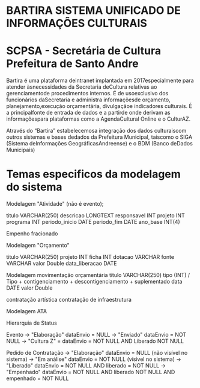 # BARTIRA SISTEMA UNIFICADO DE INFORMAÇÕES CULTURAIS
# SCPSA - Secretária de Cultura Prefeitura de Santo Andre


Bartira  é  uma  plataforma  deintranet  implantada  em  2017especialmente  para  atender  àsnecessidades  da  Secretaria  deCultura relativas ao gerenciamentode procedimentos internos. É de usoexclusivo  dos  funcionários  daSecretaria e administra informaçõesde   orçamento,   planejamento,execução  orçamentária,  divulgaçãoe indicadores culturais. É a principalfonte de entrada de dados e a partirde  onde  derivam  as  informaçõespara  plataformas  como  a  AgendaCultural Online e o CulturAZ.

Através do “Bartira” estabelecemosa  integração  dos  dados  culturaiscom  outros  sistemas  e  bases  dedados da Prefeitura Municipal, taiscomo   o   SIGA   (Sistema   deInformações GeográficasAndreense)  e  o  BDM  (Banco  deDados Municipais)

# Temas especificos da modelagem do sistema

Modelagem "Atividade" (não é evento);

titulo VARCHAR(250)
descricao LONGTEXT
responsavel INT
projeto INT
programa INT
periodo_inicio DATE
periodo_fim DATE
ano_base INT(4)



Empenho fracionado


Modelagem "Orçamento"

titulo VARCHAR(250)
projeto INT
ficha INT
dotacao VARCHAR
fonte VARCHAR
valor Double
data_liberacao DATE

Modelagem movimentação orçamentária
titulo VARCHAR(250)
tipo (INT) / Tipo
	+ contigenciamento
	+ descontigenciamento
	+ suplementado
data DATE
valor Double


contratação artística 
contratação de infraestrutura

Modelagem ATA


Hierarquia de Status

Evento 
	-> "Elaboração" dataEnvio = NULL
	-> "Enviado" dataEnvio = NOT NULL
	-> "Cultura Z" = dataEnvio = NOT NULL AND Liberado NOT NULL
	
Pedido de Contratação 
	-> "Elaboração" dataEnvio = NULL (não visível no sistema)
	-> "Em análise" dataEnvio = NOT NULL (vísivel no sistema)
	-> "Liberado"  dataEnvio = NOT NULL AND liberado = NOT NULL
	-> "Empenhado" dataEnvio = NOT NULL AND liberado NOT NULL AND empenhado = NOT NULL

